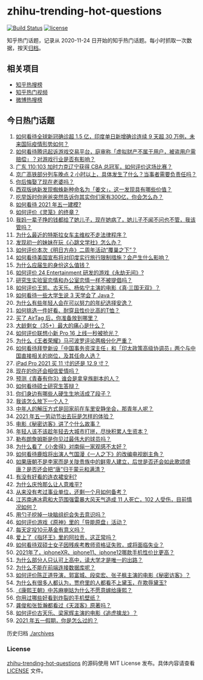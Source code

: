 # zhihu-trending-hot-questions

[![Build Status](https://github.com/justjavac/zhihu-trending-hot-questions/workflows/ci/badge.svg?branch=master)](https://github.com/justjavac/zhihu-trending-hot-questions/actions)
[![license](https://img.shields.io/github/license/justjavac/zhihu-trending-hot-questions)](https://github.com/justjavac/zhihu-trending-hot-questions/blob/master/LICENSE)

知乎热门话题，记录从 2020-11-24 日开始的知乎热门话题。每小时抓取一次数据，按天[归档](./archives)。

## 相关项目

- [知乎热搜榜](https://github.com/justjavac/zhihu-trending-top-search)
- [知乎热门视频](https://github.com/justjavac/zhihu-trending-hot-video)
- [微博热搜榜](https://github.com/justjavac/weibo-trending-hot-search)

## 今日热门话题

<!-- BEGIN -->
<!-- 最后更新时间 Sun May 02 2021 05:01:30 GMT+0800 (China Standard Time) -->

1. [如何看待全球新冠确诊超 1.5 亿，印度单日新增确诊连续 9 天超 30
   万例，未来国际疫情形势如何？](https://www.zhihu.com/question/457368252)
2. [如何看待腾讯起诉游戏交易平台，庭审称「虚拟财产不属于用户，被盗用户需赔偿」？对游戏行业是否有影响？](https://www.zhihu.com/question/457298163)
3. [广东 110:103 加时力克辽宁获得 CBA
   总冠军，如何评价这场比赛？](https://www.zhihu.com/question/457433248)
4. [京广高铁部分列车晚点 2
   小时以上，具体发生了什么？当事者需要负责任吗？](https://www.zhihu.com/question/457415431)
5. [你后悔娶了现在老婆吗？](https://www.zhihu.com/question/315457601)
6. [西双版纳新发现蜘蛛新种命名为「姜文」，这一发现具有哪些价值？](https://www.zhihu.com/question/457371552)
7. [吃早饭时你爸爸突然告诉你其实你们家有300亿，你会怎么办？](https://www.zhihu.com/question/447823721)
8. [如何看待 2021 年五一建模?](https://www.zhihu.com/question/457077323)
9. [如何评价《灵笼》的终章？](https://www.zhihu.com/question/457072944)
10. [我妈一辈子挣的钱都给了她儿子，现在她病了，她儿子不闻不问也不管，我该管吗？](https://www.zhihu.com/question/457182672)
11. [为什么最近的特斯拉女车主维权不走法律程序？](https://www.zhihu.com/question/457223564)
12. [发现初一的妹妹在玩《心跳文学社》怎么办？](https://www.zhihu.com/question/457348681)
13. [如何评价本次《明日方舟》二周年活动“覆巢之下”？](https://www.zhihu.com/question/457394249)
14. [如何看待美国宣布将对印度实行旅行限制措施？会产生什么影响？](https://www.zhihu.com/question/457369354)
15. [为什么应届生的身份这么值钱？](https://www.zhihu.com/question/296366864)
16. [如何评价 24 Entertainment
    研发的游戏《永劫无间》?](https://www.zhihu.com/question/361077302)
17. [研究生实验室恋情和办公室恋情一样不被提倡吗？](https://www.zhihu.com/question/422926125)
18. [如何评价王凯、古天乐、杨佑宁主演的电影《真·三国无双》？](https://www.zhihu.com/question/456766202)
19. [如何看待一些大学生说 3 天学会了 Java？](https://www.zhihu.com/question/66535555)
20. [为什么有些年轻人会在可以努力的年纪选择安逸？](https://www.zhihu.com/question/457144755)
21. [如何挑选一件好看、耐穿且性价比高的T恤？](https://www.zhihu.com/question/404173699)
22. [买了 AirTag 后，你准备放到哪里？](https://www.zhihu.com/question/455714523)
23. [大龄剩女（35+）最大的痛心是什么？](https://www.zhihu.com/question/440901341)
24. [如何评价联想小新 Pro 16 上线一秒被抢光？](https://www.zhihu.com/question/457352947)
25. [为什么《王者荣耀》马可波罗评论两极分化严重？](https://www.zhihu.com/question/450563897)
26. [如何看待拜登新设「中国事务资深主任」和「印太政策高级协调员」两个与中国直接相关的岗位，及其任命人选？](https://www.zhihu.com/question/439647733)
27. [iPad Pro 2021 买 11 寸的还是 12.9 寸？](https://www.zhihu.com/question/455715172)
28. [现在的你还会相信爱情吗？](https://www.zhihu.com/question/455292387)
29. [预测《青春有你3》谁会是拿皇族剧本的人？](https://www.zhihu.com/question/442475543)
30. [如何看待硕士研究生答辩？](https://www.zhihu.com/question/317931767)
31. [你们身边有哪些人硬生生地活成了段子？](https://www.zhihu.com/question/52114382)
32. [我该怎么放下一个人？](https://www.zhihu.com/question/447954221)
33. [中年人的解压方式是回家前在车里安静坐会，那青年人呢？](https://www.zhihu.com/question/390992174)
34. [2021 年五一劳动节出去玩是怎样的体验？](https://www.zhihu.com/question/454814759)
35. [电影《秘密访客》讲了个什么故事？](https://www.zhihu.com/question/457313735)
36. [年轻人该不该趁年轻去大城市打拼，尽快积累人生资本？](https://www.zhihu.com/question/457144259)
37. [勒布朗詹姆斯是你见过最伟大的球员吗？](https://www.zhihu.com/question/437242038)
38. [为什么看了《小舍得》对南俪一家观感不太好？](https://www.zhihu.com/question/456348765)
39. [如何看待鹿晗将出演人气国漫《一人之下》的改编电视剧主角？](https://www.zhihu.com/question/457280792)
40. [如果唐朝不是李家而是关陇贵族中的鲜卑人建立，后世是否还会如此歌颂盛唐？是否还会把“唐”归于蒙元和满清？](https://www.zhihu.com/question/40242155)
41. [有没有好看的连衣裙安利?](https://www.zhihu.com/question/371633748)
42. [为什么庆怜那么让人意难平?](https://www.zhihu.com/question/456799483)
43. [从来没有考过事业单位，还剩一个月如何备考？](https://www.zhihu.com/question/351990894)
44. [江苏南通冰雹和大范围强雷暴大风天气造成 11 人死亡，102
    人受伤，目前情况如何？](https://www.zhihu.com/question/457376709)
45. [用勺子挖掉一块脑组织会失去意识吗？](https://www.zhihu.com/question/392867244)
46. [如何评价游戏《原神》里的「导能原盘」活动？](https://www.zhihu.com/question/457259249)
47. [每天定投10元基金有意义吗？](https://www.zhihu.com/question/400408500)
48. [爱上了《指环王》里的阿拉贡，这正常吗？](https://www.zhihu.com/question/457230172)
49. [如何看待双硕士女子因残疾考教师资格证失败，或将面临失业？](https://www.zhihu.com/question/457095862)
50. [2021年了，iphoneXR、iphone11、iphone12哪款手机性价比更高？](https://www.zhihu.com/question/437168015)
51. [为什么部分人只认可上高中，读大学才是唯一的出路？](https://www.zhihu.com/question/454929611)
52. [为什么不能在前端连接数据库呢？](https://www.zhihu.com/question/457087098)
53. [如何评价陈正道导演，郭富城、段奕宏、张子枫主演的电影《秘密访客》？](https://www.zhihu.com/question/404670407)
54. [为什么有很多人都认为，贾府里的人都看不上黛玉，在欺辱黛玉?](https://www.zhihu.com/question/457089903)
55. [《康熙王朝》中苏麻喇姑为什么不愿意嫁给康熙？](https://www.zhihu.com/question/300234602)
56. [你用过哪些好看到炸裂的手机壁纸？](https://www.zhihu.com/question/360400273)
57. [龚俊和张哲瀚都看过《天涯客》原著吗？](https://www.zhihu.com/question/455307622)
58. [如何评价古天乐、梁家辉主演的电影《追虎擒龙》？](https://www.zhihu.com/question/452349319)
59. [2021 年五一假期，你是怎么过的？](https://www.zhihu.com/question/457373821)

<!-- END -->

历史归档 [./archives](./archives)

### License

[zhihu-trending-hot-questions](https://github.com/justjavac/zhihu-trending-hot-questions)
的源码使用 MIT License 发布。具体内容请查看 [LICENSE](./LICENSE) 文件。
